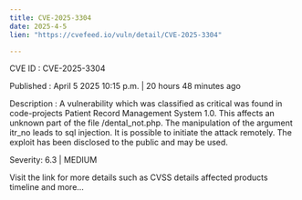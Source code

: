 ```yaml
---
title: CVE-2025-3304
date: 2025-4-5
lien: "https://cvefeed.io/vuln/detail/CVE-2025-3304"

---
```


CVE ID : CVE-2025-3304

Published :  April 5
2025
10:15 p.m. | 20 hours
48 minutes ago

Description : A vulnerability
which was classified as critical
was found in code-projects Patient Record Management System 1.0. This affects an unknown part of the file /dental_not.php. The manipulation of the argument itr_no leads to sql injection. It is possible to initiate the attack remotely. The exploit has been disclosed to the public and may be used.

Severity: 6.3 | MEDIUM

Visit the link for more details
such as CVSS details
affected products
timeline
and more...

